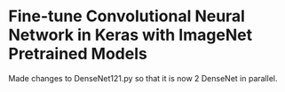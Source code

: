 # Fine-tune Convolutional Neural Network in Keras with ImageNet Pretrained Models

Made changes to DenseNet121.py so that it is now 2 DenseNet in parallel.